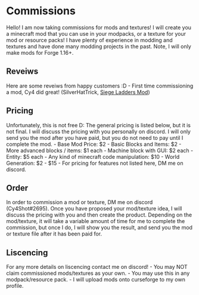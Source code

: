 <h1 id="Commissions">Commissions</h1>
Hello! I am now taking commissions for mods and textures! I will create you a minecraft mod that you can use in your modpacks, or a texture for your mod or resource packs! I have plenty of experience in modding and textures and have done many modding projects in the past. Note, I will only make mods for Forge 1.16+.

<h2 id="Reveiws">Reveiws</h2>
Here are some reveiws from happy customers :D
 - First time commissioning a mod, Cy4 did great! (SilverHatTrick, <a href="https://www.curseforge.com/minecraft/mc-mods/siege-ladders-mod">Siege Ladders Mod</a>)

<h2 id="Pricing">Pricing</h2>
Unfortunately, this is not free D: The general pricing is listed below, but it is not final. I will discuss the pricing with you personally on discord. I will only send you the mod after you have paid, but you do not need to pay until I complete the mod.
 - Base Mod Price: $2
 - Basic Blocks and Items: $2
 - More advanced blocks / items: $1 each
 - Machine block with GUI: $2 each
 - Entity: $5 each
 - Any kind of minecraft code manipulation: $10
 - World Generation: $2 - $15
 - For pricing for features not listed here, DM me on discord.

<h2 id="Order">Order</h2>
In order to commission a mod or texture, DM me on discord (Cy4Shot#2695). Once you have proposed your mod/texture idea, I will discuss the pricing with you and then create the product. Depending on the mod/texture, it will take a variable amount of time for me to complete the commission, but once I do, I will show you the result, and send you the mod or texture file after it has been paid for.

<h2 id="Liscencing">Liscencing</h2>
For any more details on liscencing contact me on discord!
 - You may NOT claim commissioned mods/textures as your own.
 - You may use this in any modpack/resource pack.
 - I will upload mods onto curseforge to my own profile.
